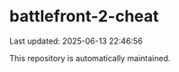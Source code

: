 # battlefront-2-cheat

Last updated: 2025-06-13 22:46:56

This repository is automatically maintained.
